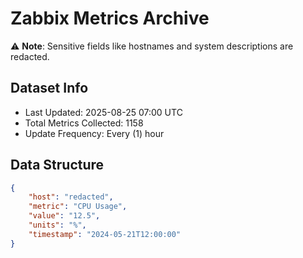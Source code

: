 # Zabbix Metrics Archive

⚠️ **Note**: Sensitive fields like hostnames and system descriptions are redacted.

## Dataset Info
- Last Updated: 2025-08-25 07:00 UTC
- Total Metrics Collected: 1158
- Update Frequency: Every (1) hour

## Data Structure
```json
{
    "host": "redacted",
    "metric": "CPU Usage",
    "value": "12.5",
    "units": "%",
    "timestamp": "2024-05-21T12:00:00"
}
```
